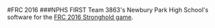 #FRC 2016 
###NPHS FIRST Team 3863's
Newbury Park High School's software for the [FRC 2016 Stronghold game](https://www.youtube.com/watch?v=VqOKzoHJDjA).

